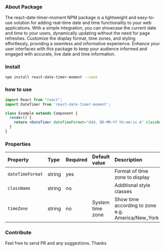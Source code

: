 ### About Package

The react-date-timer-moment NPM package is a lightweight and easy-to-use solution for adding real-time date and time functionality to your web applications. With a simple integration, you can showcase the current date and time to your users, dynamically updating without the need for page refreshes. Customize the display format, time zones, and styling effortlessly, providing a seamless and informative experience. Enhance your user interfaces with this package to keep your audience informed and engaged with accurate, live date and time information.

### Install

```bash
npm install react-date-timer-moment --save
```


### how to use

```jsx
import React from "react";
import DateTimer from 'react-date-timer-moment';

class Example extends Component {
  render() {
    return <DateTimer dateTimeFormat="ddd, DD-MM-YY hh:mm:ss A" className="testClass" timeZone="America/Vancouver" />;
  }
}
```

### Properties

| Property          | Type   | Required | Default value    | Description                                        |
| :-------          | :----- | :------- | :------------    | :----------------------------                      |
| `dateTimeFormat`  | string | yes      |                  | Format of time zone to display                     |
| `className`       | string | no       |                  | Additional style classes                           |
| `timeZone`        | string | no       | System time zone | Show time according to zone e.g. America/New_York |


### Contribute

Feel free to send PR and any suggestions. Thanks
